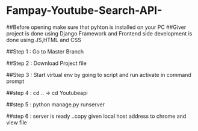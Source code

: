 # Fampay-Youtube-Search-API-


##Before opening make sure that pyhton is installed on your PC 
##Giver project is done using Django Framework and Frontend side development is done using JS,HTML and CSS

##Step 1 : Go to Master Branch


##Step 2 : Download Project file

##Step 3 : Start virtual env by going to script and run activate in command prompt</n>

##step 4 : cd ..  -> cd Youtubeapi

##step 5 : python manage.py runserver


##step 6 : server is ready ..copy given local host address to chrome and view file

